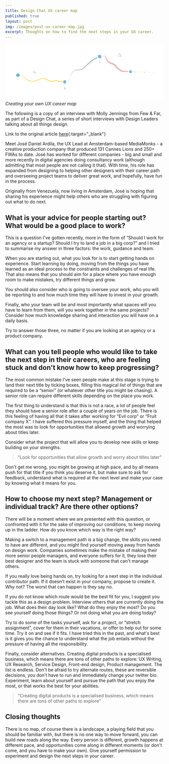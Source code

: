 ```yaml
---
title: Design Chat UX career map
published: true
layout: post
img: /images/post-ux-career-map.jpg
excerpt: Thoughts on how to find the next steps in your UX career.
---
```

![Creating your UX career map](/images/post-ux-career-map-small.jpg)*Creating your own UX career map*

The following is a copy of an interview with Molly Jennings from Few & Far, as part of a Design Chat, a series of short interviews with Design Leaders talking about all things design.

Link to the original article [here](https://www.linkedin.com/pulse/design-chat-jos%C3%A9-daniel-ardila-m-mediamonks-molly-jennings){:target="_blank"}

Meet José Daniel Ardila, the UX Lead at Amsterdam-based MediaMonks - a creative production company that produced 131 Cannes Lions and 250+ FWAs to date.
José has worked for different companies - big and small and more recently in digital agencies doing consultancy work (although admitting that most people are not calling it that). With time, his role has expanded from designing to helping other designers with their career path and overseeing project teams to deliver great work, and hopefully, have fun in the process.

Originally from Venezuela, now living in Amsterdam, José is hoping that sharing his experience might help others who are struggling with figuring out what to do next. 

## What is your advice for people starting out? What would be a good place to work? 

This is a question I've gotten recently, more in the form of “Should I work for an agency or a startup? Should I try to land a job in a big corp?” and I tried to summarise my answer in three factors: the work, guidance and team.

When you are starting out, what you look for is to start getting hands on experience. Start learning by doing, moving from the things you have learned as an ideal process to the constraints and challenges of real life. That also means that you should aim for a place where you have enough room to make mistakes, try different things and grow.

You should also consider who is going to oversee your work, who you will be reporting to and how much time they will have to invest in your growth.

Finally, who your team will be and most importantly what spaces will you have to learn from them, will you work together in the same projects? Consider how much knowledge sharing and interaction you will have on a daily basis.

Try to answer those three, no matter if you are looking at an agency or a product company.

## What can you tell people who would like to take the next step in their careers, who are feeling stuck and don't know how to keep progressing?

The most common mistake I’ve seen people make at this stage is trying to land their next title by ticking boxes, filling this magical list of things that are required to be a “senior” (or whatever other title you might be chasing). A senior role can require different skills depending on the place you work. 

The first thing to understand is that this is not a race, a lot of people feel they should have a senior role after a couple of years on the job. There is this feeling of having all that it takes after working for “Evil corp” or “Fruit company X”. I have suffered this pressure myself, and the thing that helped the most was to look for opportunities that allowed growth and worrying about titles later. 

Consider what the project that will allow you to develop new skills or keep building on your strengths.

> “Look for opportunities that allow growth and worry about titles later”

Don't get me wrong, you might be growing at high pace, and by all means push for that title if you think you deserve it, but make sure to ask for feedback, understand what is required at the next level and make your case by knowing what it means for you.

## How to choose my next step? Management or individual track? Are there other options?

There will be a moment where we are presented with this question, or confronted with it for the sake of improving our conditions, to keep moving up in the ladder. How do you know which way is the right way? 

Making a switch to a management path is a big change, the skills you need to have are different, and you might find yourself moving away from hands on design work. Companies sometimes make the mistake of making their more senior people managers, and everyone suffers for it, they lose their best designer and the team is stuck with someone that can't manage others.

If you really love being hands on, try looking for a next step in the individual contributor path. If it doesn't exist in your company, propose to create it. Why not? The worst that can happen is they say no.

If you do not know which route would be the best fit for you, I suggest you tackle this as a design problem. Interview others that are currently doing the job. What does their day look like? What do they enjoy the most? Do you see yourself doing those things? Or not doing what you are doing today?

Try to do some of the tasks yourself, ask for a project, or “stretch assignment”, cover for them in their vacations, or offer to help out for some time. Try it on and see if it fits.
I have tried this in the past, and what's best is it gives you the chance to understand what the job entails without the pressure of having all the responsibility. 

Finally, consider alternatives. Creating digital products is a specialised business, which means there are tons of other paths to explore: UX Writing, UX Research, Service Design, Front-end design, Product management. The list is endless. Don't be afraid to try alternate routes, these are reversible decisions, you don't have to run and immediately change your twitter bio. Experiment, learn about yourself and pursue the path that you enjoy the most, or that works the best for your abilities.

> “Creating digital products is a specialised business, which means there are tons of other paths to explore”

## Closing thoughts

There is no map, of course there is a landscape, a playing field that you should be familiar with, but there is no one way to move forward, you can build new roads along the way. Every person is different, growth happens at different pace, and opportunities come along in different moments (or don't come, and you have to make your own). Give yourself permission to experiment and design the next steps in your career.
